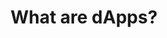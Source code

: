 ---
title: What are dApps?
describe: A dApp (shorthand for “decentralized application”) is just like any other website, except the users collectively own all the data. Most websites are hosted centrally, which means that all the data processed by that site is stored in a <a href="https://en.wikipedia.org/wiki/Server_farm" target="_blank">server farm</a> owned by the company. In Koi’s model, the network (and therefore, all the data) is owned by all the Node Agents who run Koi on their personal computers. Being decentralized means that no single entity decides what happens to that data.

layout: front
type: general
parent: seven
child: 7
icon: icon7
---